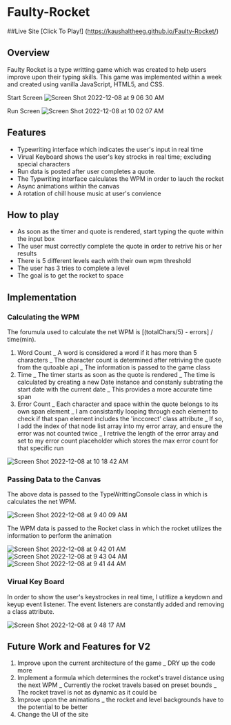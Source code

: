 # Faulty-Rocket

##Live Site
[Click To Play!] (https://kaushaltheeg.github.io/Faulty-Rocket/)

## Overview 
Faulty Rocket is a type writting game which was created to help users improve upon their typing skills. 
This game was implemented within a week and created using vanilla JavaScript, HTML5, and CSS. 

Start Screen
![Screen Shot 2022-12-08 at 9 06 30 AM](https://user-images.githubusercontent.com/26070301/206517436-f611f65b-dfe2-409d-83ef-24c589ac7cec.png)

Run Screen
![Screen Shot 2022-12-08 at 10 02 07 AM](https://user-images.githubusercontent.com/26070301/206530203-08de16a6-425a-456c-a7f6-28d5954d5879.png)


## Features
* Typewriting interface which indicates the user's input in real time
* Virual Keyboard shows the user's key strocks in real time; excluding special characters
* Run data is posted after user completes a quote.
* The Typwriting interface calculates the WPM in order to lauch the rocket
* Async animations within the canvas
* A rotation of chill house music at user's convience

## How to play
* As soon as the timer and quote is rendered, start typing the quote within the input box
* The user must correctly complete the quote in order to retrive his or her results
* There is 5 different levels each with their own wpm threshold
* The user has 3 tries to complete a level
* The goal is to get the rocket to space

## Implementation 

### Calculating the WPM 

The forumula used to calculate the net WPM is [(totalChars/5) - errors] / time(min). 
  1. Word Count
    _ A word is considered a word if it has more than 5 characters 
    _ The character count is determined after retriving the quote from the qutoable api
    _ The information is passed to the game class
  2. Time
    _ The timer starts as soon as the quote is rendered
    _ The time is calculated by creating a new Date instance and constanly subtrating the start date with the current date
    _ This provides a more accurate time span 
  3. Error Count 
    _ Each character and space within the quote belongs to its own span element
    _ I am consistantly looping through each element to check if that span element includes the 'inccorect' class attribute 
      _ If so, I add the index of that node list array into my error array, and ensure the error was not counted twice
    _ I retrive the length of the error array and set to my error count placeholder which stores the max error count for that specific run
    
![Screen Shot 2022-12-08 at 10 18 42 AM](https://user-images.githubusercontent.com/26070301/206534465-01a47593-6f8d-437b-9560-5de7a572bcfa.png) 
 
 ### Passing Data to the Canvas

The above data is passed to the TypeWrittingConsole class in which is calculates the net WPM. 

![Screen Shot 2022-12-08 at 9 40 09 AM](https://user-images.githubusercontent.com/26070301/206524626-72fb9618-26e8-43e0-b56b-348a9e945969.png)

The WPM data is passed to the Rocket class in which the rocket utilizes the information to perform the animation

![Screen Shot 2022-12-08 at 9 42 01 AM](https://user-images.githubusercontent.com/26070301/206524889-7d4a0d42-bc60-470f-930f-9b35dc0a8a00.png)
![Screen Shot 2022-12-08 at 9 43 04 AM](https://user-images.githubusercontent.com/26070301/206525091-66025d35-1053-4165-b93a-a2f8894cbba0.png)
![Screen Shot 2022-12-08 at 9 41 44 AM](https://user-images.githubusercontent.com/26070301/206525231-d05277af-bba5-4ab6-82b3-1c7a6104360b.png)


### Virual Key Board

In order to show the user's keystrockes in real time, I utitlize a keydown and keyup event listener. The event listeners are constantly added and removing a class attribute.

![Screen Shot 2022-12-08 at 9 48 17 AM](https://user-images.githubusercontent.com/26070301/206526161-a3ec0e74-8437-4e08-9f4c-6be542692c6a.png)

## Future Work and Features for V2
1. Improve upon the current architecture of the game
  _ DRY up the code more 
2. Implement a formula which determines the rocket's travel distance using the next WPM
  _ Currently the rocket travels based on preset bounds
  _ The rocket travel is not as dynamic as it could be
3. Improve upon the animations
  _ the rocket and level backgrounds have to the potential to be better
4. Change the UI of the site


